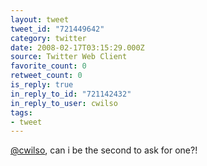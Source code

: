 ```yaml
---
layout: tweet
tweet_id: "721449642"
category: twitter
date: 2008-02-17T03:15:29.000Z
source: Twitter Web Client
favorite_count: 0
retweet_count: 0
is_reply: true
in_reply_to_id: "721142432"
in_reply_to_user: cwilso
tags:
- tweet
---
```


[@cwilso](https://twitter.com/@cwilso), can i be the second to ask for one?!
